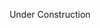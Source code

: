<html>
    <head>
        <title>mimin page</title>
        <meta charset="utf-8">
    </head>
    <body>
	<p style="text-align: center;">Under Construction</p>
    </body>
</html>
